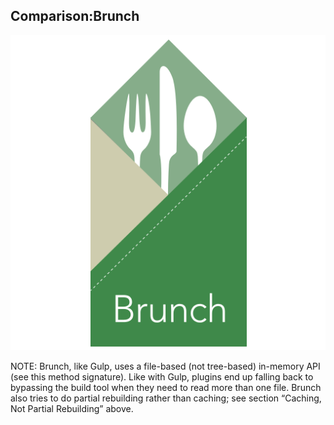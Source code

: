 ##  Comparison:Brunch

![picture of Brunch](images/brunch.svg)

NOTE:
Brunch, like Gulp, uses a file-based (not tree-based) in-memory API (see this method signature). Like with Gulp, plugins end up falling back to bypassing the build tool when they need to read more than one file. Brunch also tries to do partial rebuilding rather than caching; see section “Caching, Not Partial Rebuilding” above.
